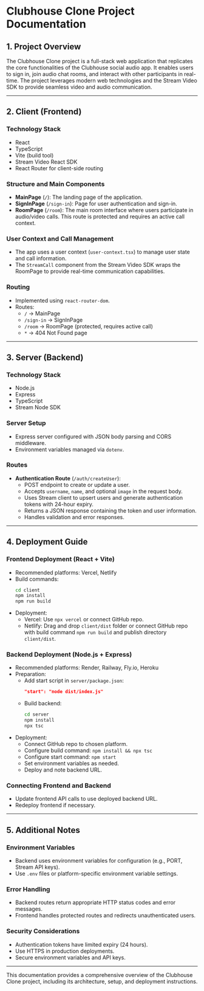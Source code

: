 # Clubhouse Clone Project Documentation

## 1. Project Overview

The Clubhouse Clone project is a full-stack web application that replicates the core functionalities of the Clubhouse social audio app. It enables users to sign in, join audio chat rooms, and interact with other participants in real-time. The project leverages modern web technologies and the Stream Video SDK to provide seamless video and audio communication.

---

## 2. Client (Frontend)

### Technology Stack
- React
- TypeScript
- Vite (build tool)
- Stream Video React SDK
- React Router for client-side routing

### Structure and Main Components
- **MainPage** (`/`): The landing page of the application.
- **SignInPage** (`/sign-in`): Page for user authentication and sign-in.
- **RoomPage** (`/room`): The main room interface where users participate in audio/video calls. This route is protected and requires an active call context.

### User Context and Call Management
- The app uses a user context (`user-context.tsx`) to manage user state and call information.
- The `StreamCall` component from the Stream Video SDK wraps the RoomPage to provide real-time communication capabilities.

### Routing
- Implemented using `react-router-dom`.
- Routes:
  - `/` → MainPage
  - `/sign-in` → SignInPage
  - `/room` → RoomPage (protected, requires active call)
  - `*` → 404 Not Found page

---

## 3. Server (Backend)

### Technology Stack
- Node.js
- Express
- TypeScript
- Stream Node SDK

### Server Setup
- Express server configured with JSON body parsing and CORS middleware.
- Environment variables managed via `dotenv`.

### Routes
- **Authentication Route** (`/auth/createUser`):
  - POST endpoint to create or update a user.
  - Accepts `username`, `name`, and optional `image` in the request body.
  - Uses Stream client to upsert users and generate authentication tokens with 24-hour expiry.
  - Returns a JSON response containing the token and user information.
  - Handles validation and error responses.

---

## 4. Deployment Guide

### Frontend Deployment (React + Vite)
- Recommended platforms: Vercel, Netlify
- Build commands:
  ```bash
  cd client
  npm install
  npm run build
  ```
- Deployment:
  - Vercel: Use `npx vercel` or connect GitHub repo.
  - Netlify: Drag and drop `client/dist` folder or connect GitHub repo with build command `npm run build` and publish directory `client/dist`.

### Backend Deployment (Node.js + Express)
- Recommended platforms: Render, Railway, Fly.io, Heroku
- Preparation:
  - Add start script in `server/package.json`:
    ```json
    "start": "node dist/index.js"
    ```
  - Build backend:
    ```bash
    cd server
    npm install
    npx tsc
    ```
- Deployment:
  - Connect GitHub repo to chosen platform.
  - Configure build command: `npm install && npx tsc`
  - Configure start command: `npm start`
  - Set environment variables as needed.
  - Deploy and note backend URL.

### Connecting Frontend and Backend
- Update frontend API calls to use deployed backend URL.
- Redeploy frontend if necessary.

---

## 5. Additional Notes

### Environment Variables
- Backend uses environment variables for configuration (e.g., PORT, Stream API keys).
- Use `.env` files or platform-specific environment variable settings.

### Error Handling
- Backend routes return appropriate HTTP status codes and error messages.
- Frontend handles protected routes and redirects unauthenticated users.

### Security Considerations
- Authentication tokens have limited expiry (24 hours).
- Use HTTPS in production deployments.
- Secure environment variables and API keys.

---

This documentation provides a comprehensive overview of the Clubhouse Clone project, including its architecture, setup, and deployment instructions.
